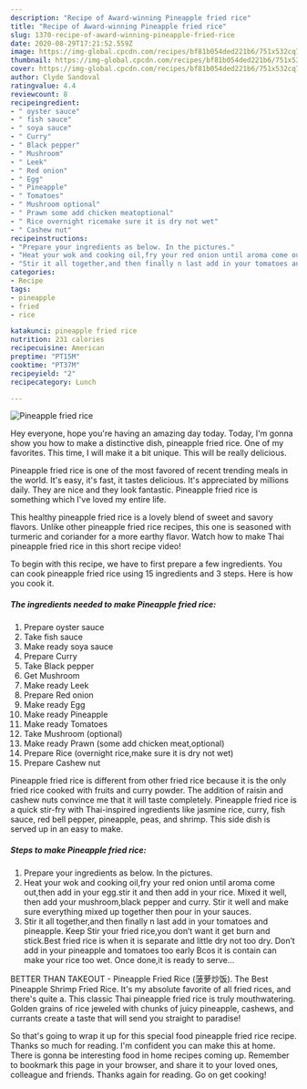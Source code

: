 ```yaml
---
description: "Recipe of Award-winning Pineapple fried rice"
title: "Recipe of Award-winning Pineapple fried rice"
slug: 1370-recipe-of-award-winning-pineapple-fried-rice
date: 2020-08-29T17:21:52.559Z
image: https://img-global.cpcdn.com/recipes/bf81b054ded221b6/751x532cq70/pineapple-fried-rice-recipe-main-photo.jpg
thumbnail: https://img-global.cpcdn.com/recipes/bf81b054ded221b6/751x532cq70/pineapple-fried-rice-recipe-main-photo.jpg
cover: https://img-global.cpcdn.com/recipes/bf81b054ded221b6/751x532cq70/pineapple-fried-rice-recipe-main-photo.jpg
author: Clyde Sandoval
ratingvalue: 4.4
reviewcount: 8
recipeingredient:
- " oyster sauce"
- " fish sauce"
- " soya sauce"
- " Curry"
- " Black pepper"
- " Mushroom"
- " Leek"
- " Red onion"
- " Egg"
- " Pineapple"
- " Tomatoes"
- " Mushroom optional"
- " Prawn some add chicken meatoptional"
- " Rice overnight ricemake sure it is dry not wet"
- " Cashew nut"
recipeinstructions:
- "Prepare your ingredients as below. In the pictures."
- "Heat your wok and cooking oil,fry your red onion until aroma come out,then add in your egg.stir it and then add in your rice. Mixed it well, then add your mushroom,black pepper and curry. Stir it well and make sure everything mixed up together then pour in your sauces."
- "Stir it all together,and then finally n last add in your tomatoes and pineapple. Keep Stir your fried rice,you don’t want it get burn and stick.Best fried rice is when it is separate and little dry not too dry. Don’t add in your pineapple and tomatoes too early Bcos it is contain can make your rice too wet. Once done,it is ready to serve..."
categories:
- Recipe
tags:
- pineapple
- fried
- rice

katakunci: pineapple fried rice 
nutrition: 231 calories
recipecuisine: American
preptime: "PT15M"
cooktime: "PT37M"
recipeyield: "2"
recipecategory: Lunch

---
```



![Pineapple fried rice](https://img-global.cpcdn.com/recipes/bf81b054ded221b6/751x532cq70/pineapple-fried-rice-recipe-main-photo.jpg)

Hey everyone, hope you're having an amazing day today. Today, I'm gonna show you how to make a distinctive dish, pineapple fried rice. One of my favorites. This time, I will make it a bit unique. This will be really delicious.

Pineapple fried rice is one of the most favored of recent trending meals in the world. It's easy, it's fast, it tastes delicious. It's appreciated by millions daily. They are nice and they look fantastic. Pineapple fried rice is something which I've loved my entire life.

This healthy pineapple fried rice is a lovely blend of sweet and savory flavors. Unlike other pineapple fried rice recipes, this one is seasoned with turmeric and coriander for a more earthy flavor. Watch how to make Thai pineapple fried rice in this short recipe video!


To begin with this recipe, we have to first prepare a few ingredients. You can cook pineapple fried rice using 15 ingredients and 3 steps. Here is how you cook it.

<!--inarticleads1-->

##### The ingredients needed to make Pineapple fried rice:

1. Prepare  oyster sauce
1. Take  fish sauce
1. Make ready  soya sauce
1. Prepare  Curry
1. Take  Black pepper
1. Get  Mushroom
1. Make ready  Leek
1. Prepare  Red onion
1. Make ready  Egg
1. Make ready  Pineapple
1. Make ready  Tomatoes
1. Take  Mushroom (optional)
1. Make ready  Prawn (some add chicken meat,optional)
1. Prepare  Rice (overnight rice,make sure it is dry not wet)
1. Prepare  Cashew nut


Pineapple fried rice is different from other fried rice because it is the only fried rice cooked with fruits and curry powder. The addition of raisin and cashew nuts convince me that it will taste completely. Pineapple fried rice is a quick stir-fry with Thai-inspired ingredients like jasmine rice, curry, fish sauce, red bell pepper, pineapple, peas, and shrimp. This side dish is served up in an easy to make. 

<!--inarticleads2-->

##### Steps to make Pineapple fried rice:

1. Prepare your ingredients as below. In the pictures.
1. Heat your wok and cooking oil,fry your red onion until aroma come out,then add in your egg.stir it and then add in your rice. Mixed it well, then add your mushroom,black pepper and curry. Stir it well and make sure everything mixed up together then pour in your sauces.
1. Stir it all together,and then finally n last add in your tomatoes and pineapple. Keep Stir your fried rice,you don’t want it get burn and stick.Best fried rice is when it is separate and little dry not too dry. Don’t add in your pineapple and tomatoes too early Bcos it is contain can make your rice too wet. Once done,it is ready to serve...


BETTER THAN TAKEOUT - Pineapple Fried Rice (菠萝炒饭). The Best Pineapple Shrimp Fried Rice. It&#39;s my absolute favorite of all fried rices, and there&#39;s quite a. This classic Thai pineapple fried rice is truly mouthwatering. Golden grains of rice jeweled with chunks of juicy pineapple, cashews, and currants create a taste that will send you straight to paradise! 

So that's going to wrap it up for this special food pineapple fried rice recipe. Thanks so much for reading. I'm confident you can make this at home. There is gonna be interesting food in home recipes coming up. Remember to bookmark this page in your browser, and share it to your loved ones, colleague and friends. Thanks again for reading. Go on get cooking!
